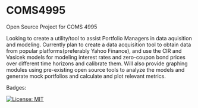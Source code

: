 # COMS4995
Open Source Project for COMS 4995

Looking to create a utility/tool to assist Portfolio Managers in data aquisition and modeling. Currently plan to create a data acquisition tool to obtain data from popular platforms(preferably Yahoo Finance), and use the CIR and Vasicek models for modeling interest rates and zero-coupon bond prices over different time horizons and calibrate them. Will also provide graphing modules using pre-existing open source tools to analyze the models and generate mock portfolios and calculate and plot relevant metrics.

Badges:


[![License: MIT](https://img.shields.io/badge/License-MIT-yellow.svg)](https://opensource.org/licenses/MIT)
